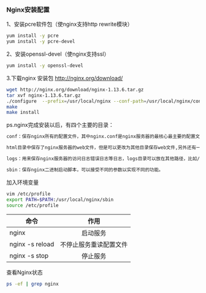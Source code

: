 ### Nginx安装配置
1、安装pcre软件包（使nginx支持http rewrite模块）
```Bash
yum install -y pcre
yum install -y pcre-devel
```
2、安装openssl-devel（使nginx支持ssl）
```Bash
yum install -y openssl-devel
```
3.下载nginx 安装包 http://nginx.org/download/
```Bash
wget http://nginx.org/download/nginx-1.13.6.tar.gz
tar xvf nginx-1.13.6.tar.gz
./configure  --prefix=/usr/local/nginx --conf-path=/usr/local/nginx/conf/nginx.conf --error-log-path=/var/log/nginx/error.log  --http-log-path=/var/log/nginx/access.log  --pid-path=/var/run/nginx/nginx.pid --lock-path=/var/lock/nginx.lock --with-http_ssl_module --with-http_stub_status_module --with-http_gzip_static_module --with-pcre
make
make install
```
ps.nginx完成安装以后，有四个主要的目录：
```Bash
conf：保存nginx所有的配置文件，其中nginx.conf是nginx服务器的最核心最主要的配置文件，其他的.conf则是用来配置nginx相关的功能的，例如fastcgi功能使用的是fastcgi.conf和fastcgi_params两个文件，配置文件一般都有个样板配置文件，是文件名.default结尾，使用的使用将其复制为并将default去掉即可。

html目录中保存了nginx服务器的web文件，但是可以更改为其他目录保存web文件,另外还有一个50x的web文件是默认的错误页面提示页面。

logs：用来保存nginx服务器的访问日志错误日志等日志，logs目录可以放在其他路径，比如/var/logs/nginx里面。

sbin：保存nginx二进制启动脚本，可以接受不同的参数以实现不同的功能。
```
加入环境变量
```Bash
vim /etc/profile
export PATH=$PATH:/usr/local/nginx/sbin
source /etc/profile
```
命令|作用
--|:--:
nginx|启动服务
nginx -s reload|不停止服务重读配置文件
nginx -s stop|停止服务
查看Nginx状态
```Bash
ps -ef | grep nginx
```